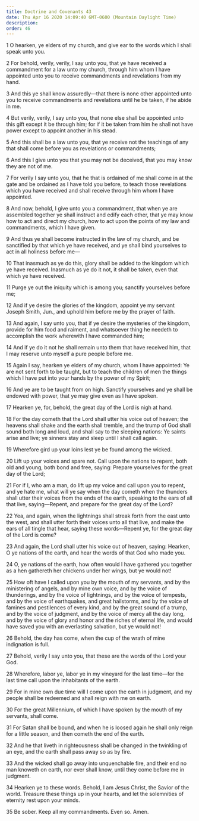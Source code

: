 ```yaml
---
title: Doctrine and Covenants 43
date: Thu Apr 16 2020 14:09:40 GMT-0600 (Mountain Daylight Time)
description: 
order: 46
---
```


<p>
  1 O hearken, ye elders of my church, and give ear to the words which I shall
  speak unto you.
</p>
<p>
  2 For behold, verily, verily, I say unto you, that ye have received a
  commandment for a law unto my church, through him whom I have appointed unto
  you to receive commandments and revelations from my hand.
</p>
<p>
  3 And this ye shall know assuredly&#x2014;that there is none other appointed
  unto you to receive commandments and revelations until he be taken, if he
  abide in me.
</p>
<p>
  4 But verily, verily, I say unto you, that none else shall be appointed unto
  this gift except it be through him; for if it be taken from him he shall not
  have power except to appoint another in his stead.
</p>
<p>
  5 And this shall be a law unto you, that ye receive not the teachings of any
  that shall come before you as revelations or commandments;
</p>
<p>
  6 And this I give unto you that you may not be deceived, that you may know
  they are not of me.
</p>
<p>
  7 For verily I say unto you, that he that is ordained of me shall come in at
  the gate and be ordained as I have told you before, to teach those revelations
  which you have received and shall receive through him whom I have appointed.
</p>
<p>
  8 And now, behold, I give unto you a commandment, that when ye are assembled
  together ye shall instruct and edify each other, that ye may know how to act
  and direct my church, how to act upon the points of my law and commandments,
  which I have given.
</p>
<p>
  9 And thus ye shall become instructed in the law of my church, and be
  sanctified by that which ye have received, and ye shall bind yourselves to act
  in all holiness before me&#x2014;
</p>
<p>
  10 That inasmuch as ye do this, glory shall be added to the kingdom which ye
  have received. Inasmuch as ye do it not, it shall be taken, even that which ye
  have received.
</p>
<p>
  11 Purge ye out the iniquity which is among you; sanctify yourselves before
  me;
</p>
<p>
  12 And if ye desire the glories of the kingdom, appoint ye my servant Joseph
  Smith, Jun., and uphold him before me by the prayer of faith.
</p>
<p>
  13 And again, I say unto you, that if ye desire the mysteries of the kingdom,
  provide for him food and raiment, and whatsoever thing he needeth to
  accomplish the work wherewith I have commanded him;
</p>
<p>
  14 And if ye do it not he shall remain unto them that have received him, that
  I may reserve unto myself a pure people before me.
</p>
<p>
  15 Again I say, hearken ye elders of my church, whom I have appointed: Ye are
  not sent forth to be taught, but to teach the children of men the things which
  I have put into your hands by the power of my Spirit;
</p>
<p>
  16 And ye are to be taught from on high. Sanctify yourselves and ye shall be
  endowed with power, that ye may give even as I have spoken.
</p>
<p>17 Hearken ye, for, behold, the great day of the Lord is nigh at hand.</p>
<p>
  18 For the day cometh that the Lord shall utter his voice out of heaven; the
  heavens shall shake and the earth shall tremble, and the trump of God shall
  sound both long and loud, and shall say to the sleeping nations: Ye saints
  arise and live; ye sinners stay and sleep until I shall call again.
</p>
<p>19 Wherefore gird up your loins lest ye be found among the wicked.</p>
<p>
  20 Lift up your voices and spare not. Call upon the nations to repent, both
  old and young, both bond and free, saying: Prepare yourselves for the great
  day of the Lord;
</p>
<p>
  21 For if I, who am a man, do lift up my voice and call upon you to repent,
  and ye hate me, what will ye say when the day cometh when the thunders shall
  utter their voices from the ends of the earth, speaking to the ears of all
  that live, saying&#x2014;Repent, and prepare for the great day of the Lord?
</p>
<p>
  22 Yea, and again, when the lightnings shall streak forth from the east unto
  the west, and shall utter forth their voices unto all that live, and make the
  ears of all tingle that hear, saying these words&#x2014;Repent ye, for the
  great day of the Lord is come?
</p>
<p>
  23 And again, the Lord shall utter his voice out of heaven, saying: Hearken, O
  ye nations of the earth, and hear the words of that God who made you.
</p>
<p>
  24 O, ye nations of the earth, how often would I have gathered you together as
  a hen gathereth her chickens under her wings, but ye would not!
</p>
<p>
  25 How oft have I called upon you by the mouth of my servants, and by the
  ministering of angels, and by mine own voice, and by the voice of thunderings,
  and by the voice of lightnings, and by the voice of tempests, and by the voice
  of earthquakes, and great hailstorms, and by the voice of famines and
  pestilences of every kind, and by the great sound of a trump, and by the voice
  of judgment, and by the voice of mercy all the day long, and by the voice of
  glory and honor and the riches of eternal life, and would have saved you with
  an everlasting salvation, but ye would not!
</p>
<p>
  26 Behold, the day has come, when the cup of the wrath of mine indignation is
  full.
</p>
<p>
  27 Behold, verily I say unto you, that these are the words of the Lord your
  God.
</p>
<p>
  28 Wherefore, labor ye, labor ye in my vineyard for the last time&#x2014;for
  the last time call upon the inhabitants of the earth.
</p>
<p>
  29 For in mine own due time will I come upon the earth in judgment, and my
  people shall be redeemed and shall reign with me on earth.
</p>
<p>
  30 For the great Millennium, of which I have spoken by the mouth of my
  servants, shall come.
</p>
<p>
  31 For Satan shall be bound, and when he is loosed again he shall only reign
  for a little season, and then cometh the end of the earth.
</p>
<p>
  32 And he that liveth in righteousness shall be changed in the twinkling of an
  eye, and the earth shall pass away so as by fire.
</p>
<p>
  33 And the wicked shall go away into unquenchable fire, and their end no man
  knoweth on earth, nor ever shall know, until they come before me in judgment.
</p>
<p>
  34 Hearken ye to these words. Behold, I am Jesus Christ, the Savior of the
  world. Treasure these things up in your hearts, and let the solemnities of
  eternity rest upon your minds.
</p>
<p>35 Be sober. Keep all my commandments. Even so. Amen.</p>
